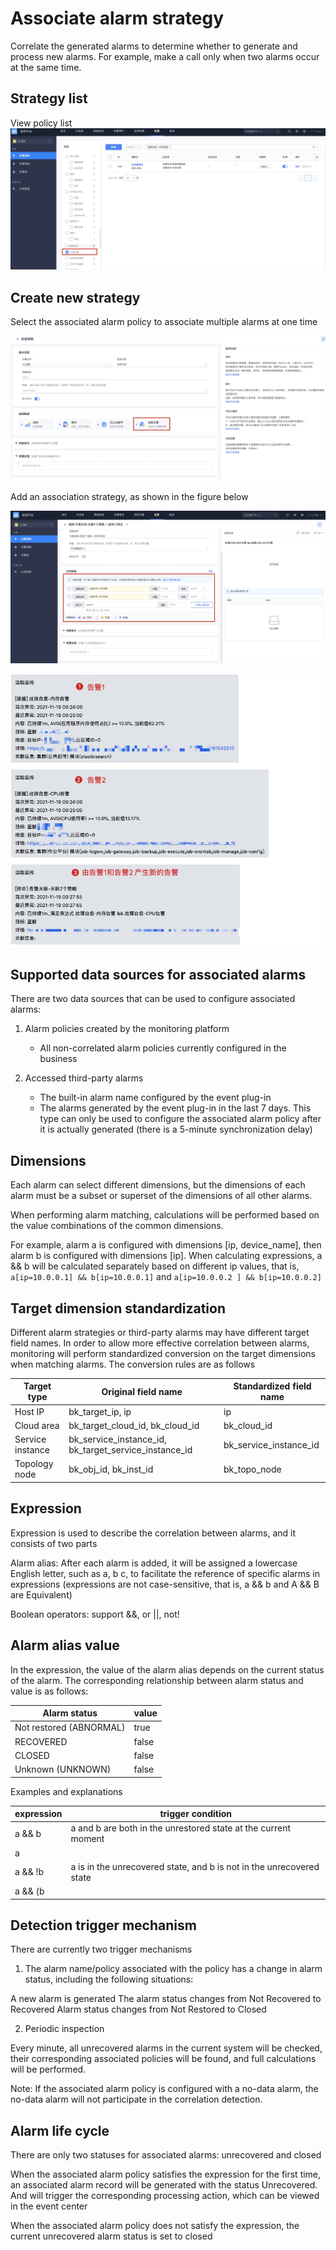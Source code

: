 # Associate alarm strategy

Correlate the generated alarms to determine whether to generate and process new alarms. For example, make a call only when two alarms occur at the same time.

## Strategy list

View policy list
![](media/16616973605036.jpg)


## Create new strategy

Select the associated alarm policy to associate multiple alarms at one time

![](media/16616973727295.jpg)


Add an association strategy, as shown in the figure below

![](media/16616973788838.jpg)


![](media/16616973876470.jpg)




## Supported data sources for associated alarms

There are two data sources that can be used to configure associated alarms:

1. Alarm policies created by the monitoring platform

     * All non-correlated alarm policies currently configured in the business

2. Accessed third-party alarms

     * The built-in alarm name configured by the event plug-in
     * The alarms generated by the event plug-in in the last 7 days. This type can only be used to configure the associated alarm policy after it is actually generated (there is a 5-minute synchronization delay)

## Dimensions

Each alarm can select different dimensions, but the dimensions of each alarm must be a subset or superset of the dimensions of all other alarms.

When performing alarm matching, calculations will be performed based on the value combinations of the common dimensions.

For example, alarm a is configured with dimensions [ip, device_name], then alarm b is configured with dimensions [ip]. When calculating expressions, a && b will be calculated separately based on different ip values, that is, `a[ip=10.0.0.1] && b[ip=10.0.0.1]` and `a[ip=10.0.0.2 ] && b[ip=10.0.0.2]`



## Target dimension standardization

Different alarm strategies or third-party alarms may have different target field names. In order to allow more effective correlation between alarms, monitoring will perform standardized conversion on the target dimensions when matching alarms. The conversion rules are as follows

Target type | Original field name | Standardized field name
---|---|---
Host IP | bk_target_ip, ip |ip
Cloud area | bk_target_cloud_id, bk_cloud_id | bk_cloud_id
Service instance | bk_service_instance_id, bk_target_service_instance_id | bk_service_instance_id
Topology node | bk_obj_id, bk_inst_id | bk_topo_node


## Expression

Expression is used to describe the correlation between alarms, and it consists of two parts

Alarm alias: After each alarm is added, it will be assigned a lowercase English letter, such as a, b c, to facilitate the reference of specific alarms in expressions (expressions are not case-sensitive, that is, a && b and A && B are Equivalent)

Boolean operators: support &&, or ||, not!

## Alarm alias value

In the expression, the value of the alarm alias depends on the current status of the alarm. The corresponding relationship between alarm status and value is as follows:

Alarm status | value
---|---
Not restored (ABNORMAL) | true
RECOVERED | false
CLOSED | false
Unknown (UNKNOWN) | false

Examples and explanations

expression | trigger condition
---|---
a && b | a and b are both in the unrestored state at the current moment
a || b | Either a or b is in the unrecovered state at the current moment
a && !b | a is in the unrecovered state, and b is not in the unrecovered state
a && (b || c) | a is in the unrecovered state, and either b or c is in the unrecovered state


## Detection trigger mechanism

There are currently two trigger mechanisms

1. The alarm name/policy associated with the policy has a change in alarm status, including the following situations:

A new alarm is generated
The alarm status changes from Not Recovered to Recovered
Alarm status changes from Not Restored to Closed

2. Periodic inspection

Every minute, all unrecovered alarms in the current system will be checked, their corresponding associated policies will be found, and full calculations will be performed.

Note: If the associated alarm policy is configured with a no-data alarm, the no-data alarm will not participate in the correlation detection.

## Alarm life cycle

There are only two statuses for associated alarms: unrecovered and closed

When the associated alarm policy satisfies the expression for the first time, an associated alarm record will be generated with the status Unrecovered. And will trigger the corresponding processing action, which can be viewed in the event center

When the associated alarm policy does not satisfy the expression, the current unrecovered alarm status is set to closed